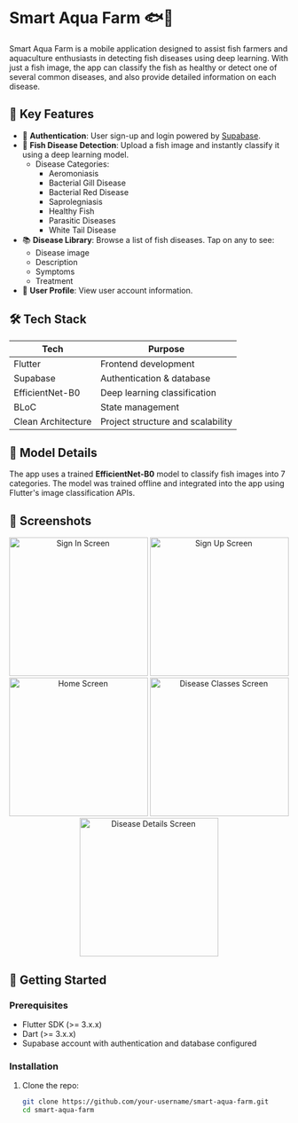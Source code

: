 # Smart Aqua Farm 🐟📱

Smart Aqua Farm is a mobile application designed to assist fish farmers and aquaculture enthusiasts in detecting fish diseases using deep learning. With just a fish image, the app can classify the fish as healthy or detect one of several common diseases, and also provide detailed information on each disease.

## 🔑 Key Features

- 🔐 **Authentication**: User sign-up and login powered by [Supabase](https://supabase.io/).
- 🧠 **Fish Disease Detection**: Upload a fish image and instantly classify it using a deep learning model.
  - Disease Categories:
    - Aeromoniasis
    - Bacterial Gill Disease
    - Bacterial Red Disease
    - Saprolegniasis
    - Healthy Fish
    - Parasitic Diseases
    - White Tail Disease
- 📚 **Disease Library**: Browse a list of fish diseases. Tap on any to see:
  - Disease image
  - Description
  - Symptoms
  - Treatment
- 👤 **User Profile**: View user account information.

## 🛠 Tech Stack

| Tech           | Purpose                        |
|----------------|--------------------------------|
| Flutter        | Frontend development           |
| Supabase       | Authentication & database      |
| EfficientNet-B0| Deep learning classification   |
| BLoC           | State management               |
| Clean Architecture | Project structure and scalability |

## 🧪 Model Details

The app uses a trained **EfficientNet-B0** model to classify fish images into 7 categories. The model was trained offline and integrated into the app using Flutter's image classification APIs.

## 📸 Screenshots
<p align="center">
  <img src="https://github.com/user-attachments/assets/bf97c33c-db5a-443a-a994-9ee6f0db0ff4" alt="Sign In Screen" width="250"/>
  <img src="https://github.com/user-attachments/assets/34b9049a-2ff1-407d-9d7c-cc8fa6fb05e9" alt="Sign Up Screen" width="250"/>
  <img src="https://github.com/user-attachments/assets/84f65d5e-7af8-4779-b699-e3553338bb96" alt="Home Screen" width="250"/>
  <img src="https://github.com/user-attachments/assets/2faebf8d-15a3-4071-a231-6d322246623f" alt="Disease Classes Screen" width="250"/>
  <img src="https://github.com/user-attachments/assets/57c2af91-9d1e-49bb-b411-ec0d473f0b7b" alt="Disease Details Screen" width="250"/>
</p>

## 🚀 Getting Started

### Prerequisites

- Flutter SDK (>= 3.x.x)
- Dart (>= 3.x.x)
- Supabase account with authentication and database configured

### Installation

1. Clone the repo:
   ```bash
   git clone https://github.com/your-username/smart-aqua-farm.git
   cd smart-aqua-farm
